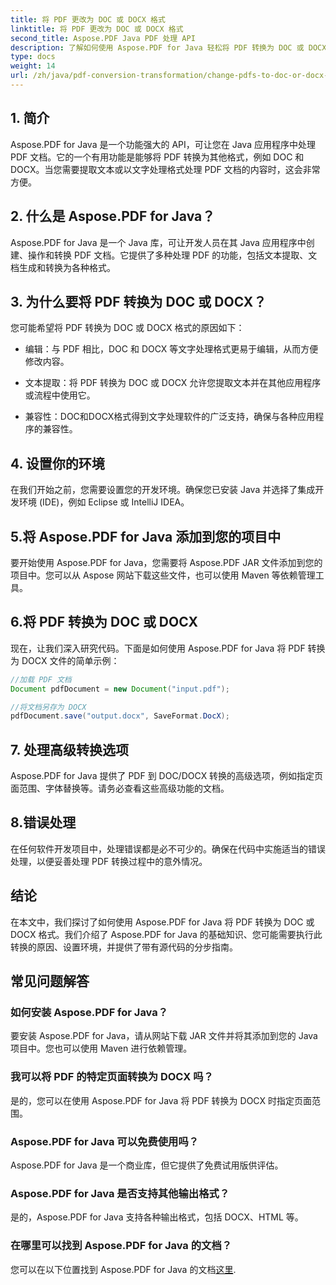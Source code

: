 ```yaml
---
title: 将 PDF 更改为 DOC 或 DOCX 格式
linktitle: 将 PDF 更改为 DOC 或 DOCX 格式
second_title: Aspose.PDF Java PDF 处理 API
description: 了解如何使用 Aspose.PDF for Java 轻松将 PDF 转换为 DOC 或 DOCX 格式。包含源代码和常见问题解答的分步指南，实现无缝文档转换。
type: docs
weight: 14
url: /zh/java/pdf-conversion-transformation/change-pdfs-to-doc-or-docx-format/
---
```


## 1. 简介

Aspose.PDF for Java 是一个功能强大的 API，可让您在 Java 应用程序中处理 PDF 文档。它的一个有用功能是能够将 PDF 转换为其他格式，例如 DOC 和 DOCX。当您需要提取文本或以文字处理格式处理 PDF 文档的内容时，这会非常方便。

## 2. 什么是 Aspose.PDF for Java？

Aspose.PDF for Java 是一个 Java 库，可让开发人员在其 Java 应用程序中创建、操作和转换 PDF 文档。它提供了多种处理 PDF 的功能，包括文本提取、文档生成和转换为各种格式。

## 3. 为什么要将 PDF 转换为 DOC 或 DOCX？

您可能希望将 PDF 转换为 DOC 或 DOCX 格式的原因如下：

- 编辑：与 PDF 相比，DOC 和 DOCX 等文字处理格式更易于编辑，从而方便修改内容。

- 文本提取：将 PDF 转换为 DOC 或 DOCX 允许您提取文本并在其他应用程序或流程中使用它。

- 兼容性：DOC和DOCX格式得到文字处理软件的广泛支持，确保与各种应用程序的兼容性。

## 4. 设置你的环境

在我们开始之前，您需要设置您的开发环境。确保您已安装 Java 并选择了集成开发环境 (IDE)，例如 Eclipse 或 IntelliJ IDEA。

## 5.将 Aspose.PDF for Java 添加到您的项目中

要开始使用 Aspose.PDF for Java，您需要将 Aspose.PDF JAR 文件添加到您的项目中。您可以从 Aspose 网站下载这些文件，也可以使用 Maven 等依赖管理工具。

## 6.将 PDF 转换为 DOC 或 DOCX

现在，让我们深入研究代码。下面是如何使用 Aspose.PDF for Java 将 PDF 转换为 DOCX 文件的简单示例：

```java
//加载 PDF 文档
Document pdfDocument = new Document("input.pdf");

//将文档另存为 DOCX
pdfDocument.save("output.docx", SaveFormat.DocX);
```

## 7. 处理高级转换选项

Aspose.PDF for Java 提供了 PDF 到 DOC/DOCX 转换的高级选项，例如指定页面范围、字体替换等。请务必查看这些高级功能的文档。

## 8.错误处理

在任何软件开发项目中，处理错误都是必不可少的。确保在代码中实施适当的错误处理，以便妥善处理 PDF 转换过程中的意外情况。

## 结论

在本文中，我们探讨了如何使用 Aspose.PDF for Java 将 PDF 转换为 DOC 或 DOCX 格式。我们介绍了 Aspose.PDF for Java 的基础知识、您可能需要执行此转换的原因、设置环境，并提供了带有源代码的分步指南。

## 常见问题解答

### 如何安装 Aspose.PDF for Java？

要安装 Aspose.PDF for Java，请从网站下载 JAR 文件并将其添加到您的 Java 项目中。您也可以使用 Maven 进行依赖管理。

### 我可以将 PDF 的特定页面转换为 DOCX 吗？

是的，您可以在使用 Aspose.PDF for Java 将 PDF 转换为 DOCX 时指定页面范围。

### Aspose.PDF for Java 可以免费使用吗？

Aspose.PDF for Java 是一个商业库，但它提供了免费试用版供评估。

### Aspose.PDF for Java 是否支持其他输出格式？

是的，Aspose.PDF for Java 支持各种输出格式，包括 DOCX、HTML 等。

### 在哪里可以找到 Aspose.PDF for Java 的文档？

您可以在以下位置找到 Aspose.PDF for Java 的文档[这里](https://reference.aspose.com/pdf/java/).